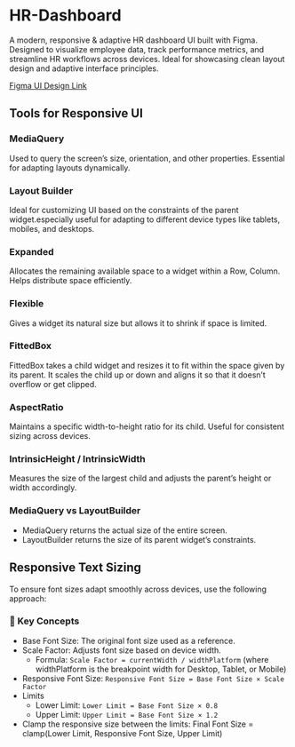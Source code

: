 # HR-Dashboard
A modern, responsive &amp; adaptive HR dashboard UI built with Figma. Designed to visualize employee data, track performance metrics, and streamline HR workflows across devices. Ideal for showcasing clean layout design and adaptive interface principles.

[Figma UI Design Link](https://www.figma.com/design/1We4tG7Qwur9JbjT42sEiC/HR-Dashboard-Responsive--Community---Copy-?node-id=149-462&p=f&t=BSt11r9Tkf6CwZgs-0)

## Tools for Responsive UI
### MediaQuery 
Used to query the screen’s size, orientation, and other properties. Essential for adapting layouts dynamically.
### Layout Builder
Ideal for customizing UI based on the constraints of the parent widget.especially useful for adapting to different device types like tablets, mobiles, and desktops.
### Expanded 
Allocates the remaining available space to a widget within a Row, Column. Helps distribute space efficiently.
### Flexible
Gives a widget its natural size but allows it to shrink if space is limited.
### FittedBox
FittedBox takes a child widget and resizes it to fit within the space given by its parent. It scales the child up or down and aligns it so that it doesn’t overflow or get clipped.
### AspectRatio
Maintains a specific width-to-height ratio for its child. Useful for consistent sizing across devices.
### IntrinsicHeight / IntrinsicWidth
Measures the size of the largest child and adjusts the parent’s height or width accordingly.

### MediaQuery vs LayoutBuilder
- MediaQuery returns the actual size of the entire screen.
- LayoutBuilder returns the size of its parent widget’s constraints.

## Responsive Text Sizing
To ensure font sizes adapt smoothly across devices, use the following approach:

### 🔧 Key Concepts
- Base Font Size: The original font size used as a reference.
- Scale Factor: Adjusts font size based on device width.
    - Formula: `Scale Factor = currentWidth / widthPlatform` (where widthPlatform is the breakpoint width for Desktop, Tablet, or Mobile)
- Responsive Font Size: `Responsive Font Size = Base Font Size × Scale Factor`
- Limits
    - Lower Limit: `Lower Limit = Base Font Size × 0.8`
    - Upper Limit: `Upper Limit = Base Font Size × 1.2`
- Clamp the responsive size between the limits: Final Font Size = clamp(Lower Limit, Responsive Font Size, Upper Limit)
